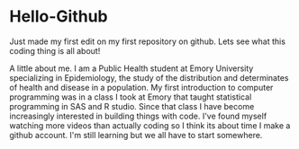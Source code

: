 # Hello-Github
Just made my first edit on my first repository on github. Lets see what this coding thing is all about!

A little about me. I am a Public Health student at Emory University specializing in Epidemiology, the study of the distribution and determinates of health and disease in a population. My first introduction to computer programming was in a class I took at Emory that taught statistical programming in SAS and R studio. Since that class I have become increasingly interested in building things with code. I've found myself watching more videos than actually coding so I think its about time I make a github account. I'm still learning but we all have to start somewhere. 
